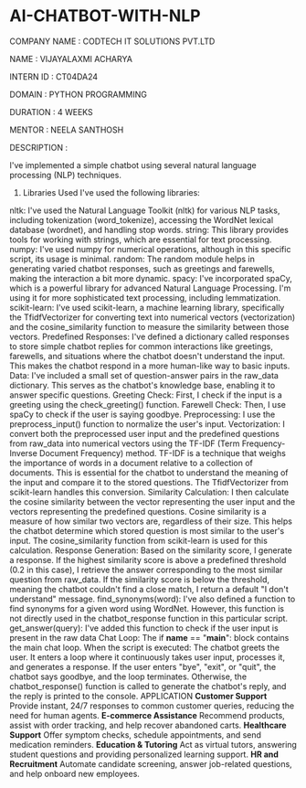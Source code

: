 # AI-CHATBOT-WITH-NLP

COMPANY NAME : CODTECH IT SOLUTIONS PVT.LTD

NAME : VIJAYALAXMI ACHARYA

INTERN ID : CT04DA24

DOMAIN : PYTHON PROGRAMMING

DURATION : 4 WEEKS

MENTOR : NEELA SANTHOSH

DESCRIPTION :

I've implemented a simple chatbot using several natural language processing (NLP) techniques.
1. Libraries Used
I've used the following libraries:

nltk: I've used the Natural Language Toolkit (nltk) for various NLP tasks, including tokenization (word_tokenize), accessing the WordNet lexical database (wordnet), and handling stop words.
string: This library provides tools for working with strings, which are essential for text processing.
numpy: I've used numpy for numerical operations, although in this specific script, its usage is minimal.
random: The random module helps in generating varied chatbot responses, such as greetings and farewells, making the interaction a bit more dynamic.
spacy: I've incorporated spaCy, which is a powerful library for advanced Natural Language Processing. I'm using it for more sophisticated text processing, including lemmatization.
scikit-learn: I've used scikit-learn, a machine learning library, specifically the TfidfVectorizer for converting text into numerical vectors (vectorization) and the cosine_similarity function to measure the similarity between those vectors.
Predefined Responses: I've defined a dictionary called responses to store simple chatbot replies for common interactions like greetings, farewells, and situations where the chatbot doesn't understand the input. This makes the chatbot respond in a more human-like way to basic inputs.
Data: I've included a small set of question-answer pairs in the raw_data dictionary. This serves as the chatbot's knowledge base, enabling it to answer specific questions.
Greeting Check: First, I check if the input is a greeting using the check_greeting() function.
Farewell Check: Then, I use spaCy to check if the user is saying goodbye.
Preprocessing: I use the  preprocess_input()  function to normalize the user's input.
Vectorization: I convert both the preprocessed user input and the predefined questions from  raw_data  into numerical vectors using the TF-IDF (Term Frequency-Inverse Document Frequency) method.  TF-IDF is a technique that weighs the importance of words in a document relative to a collection of documents.  This is essential for the chatbot to understand the meaning of the input and compare it to the stored questions.  The  TfidfVectorizer  from scikit-learn handles this conversion.
Similarity Calculation: I then calculate the cosine similarity between the vector representing the user input and the vectors representing the predefined questions.  Cosine similarity is a measure of how similar two vectors are, regardless of their size.  This helps the chatbot determine which stored question is most similar to the user's input.  The  cosine_similarity  function from scikit-learn is used for this calculation.
Response Generation: Based on the similarity score, I generate a response. If the highest similarity score is above a predefined threshold (0.2 in this case), I retrieve the answer corresponding to the most similar question from  raw_data.  If the similarity score is below the threshold, meaning the chatbot couldn't find a close match, I return a default "I don't understand" message.
find_synonyms(word): I've also defined a function to find synonyms for a given word using WordNet.  However, this function is not directly used in the  chatbot_response  function in this particular script.
get_answer(query): I've added this function to check if the user input is present in the raw data
Chat Loop: The  if __name__ == "__main__":  block contains the main chat loop. When the script is executed:
The chatbot greets the user.
It enters a loop where it continuously takes user input, processes it, and generates a response.
If the user enters "bye", "exit", or "quit", the chatbot says goodbye, and the loop terminates.
Otherwise, the  chatbot_response()  function is called to generate the chatbot's reply, and the reply is printed to the console.
APPLICATION
**Customer Support**
Provide instant, 24/7 responses to common customer queries, reducing the need for human agents.
**E-commerce Assistance**
Recommend products, assist with order tracking, and help recover abandoned carts.
**Healthcare Support**
Offer symptom checks, schedule appointments, and send medication reminders.
**Education & Tutoring**
Act as virtual tutors, answering student questions and providing personalized learning support.
**HR and Recruitment**
Automate candidate screening, answer job-related questions, and help onboard new employees.
